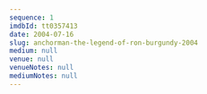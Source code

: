 ```yaml
---
sequence: 1
imdbId: tt0357413
date: 2004-07-16
slug: anchorman-the-legend-of-ron-burgundy-2004
medium: null
venue: null
venueNotes: null
mediumNotes: null
---
```


